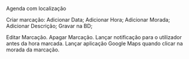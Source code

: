 Agenda com localização

Criar marcação:
	Adicionar Data;
	Adicionar Hora;
	Adicionar Morada;
	Adicionar Descrição;
	Gravar na BD;


Editar Marcação.
Apagar Marcação.
Lançar notificação para o utilizador antes da hora marcada.
Lançar aplicação Google Maps quando clicar na morada da marcação.